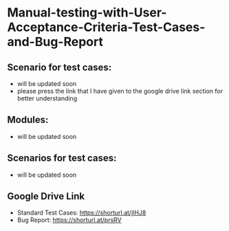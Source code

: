 # Manual-testing-with-User-Acceptance-Criteria-Test-Cases-and-Bug-Report
## Scenario for test cases:
- will be updated soon
- please press the link that I have given to the google drive link section for better understanding

## Modules: 
- will be updated soon

## Scenarios for test cases:
- will be updated soon


## Google Drive Link
- Standard Test Cases: https://shorturl.at/jlHJ8
- Bug Report: https://shorturl.at/prsRV
  


